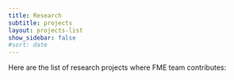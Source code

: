 ```yaml
---
title: Research
subtitle: projects
layout: projects-list
show_sidebar: false
#sort: date
---
```


Here are the list of research projects where FME team contributes: